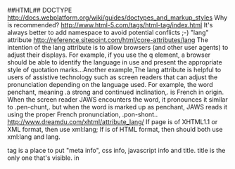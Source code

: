 ##HTML##
DOCTYPE <http://docs.webplatform.org/wiki/guides/doctypes_and_markup_styles>
Why <html xmlns="http://www.w3.org/1999/xhtml"> is recommended? <http://www.html-5.com/tags/html-tag/index.html>
    It's always better to add namespace to avoid potential conflicts ;-)
"lang" attribute
    <http://reference.sitepoint.com/html/core-attributes/lang>
    The intention of the lang attribute is to allow browsers (and other user agents) to adjust their displays. For example, if you use the q element, a browser should be able to identify the language in use and present the appropriate style of quotation marks...Another example,The lang attribute is helpful to users of assistive technology such as screen readers that can adjust the pronunciation depending on the language used. For example, the word penchant, meaning .a strong and continued inclination,. is French in origin. When the screen reader JAWS encounters the word, it pronounces it similar to .pen-chunt,. but when the word is marked up as <span lang="fr">penchant</span>, JAWS reads it using the proper French pronunciation, .pon-shont..
    <http://www.dreamdu.com/xhtml/attribute_lang/>
    If page is of XHTML1.1 or XML format, then use xml:lang; If is of HTML format, then should both use xml:lang and lang.
<head> tag
    <http://docs.webplatform.org/wiki/guides/the_html_head>
    <head> is a place to put "meta info", css info, javascript info and title. title is the only one that's visible.
<meta> in <head>
    <https://developer.mozilla.org/en-US/docs/HTML/Element/meta>
    <http://docs.webplatform.org/wiki/guides/the_html_head>
    